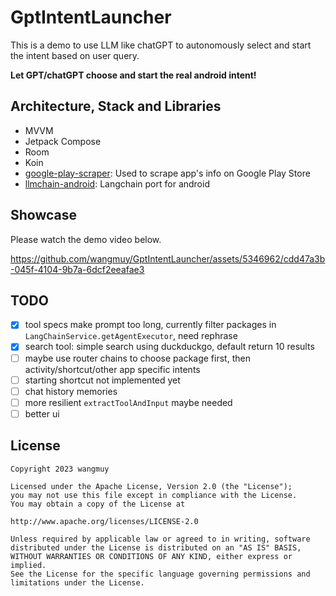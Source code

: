 # GptIntentLauncher
This is a demo to use LLM like chatGPT to autonomously select and start the intent based on user query.

**Let GPT/chatGPT choose and start the real android intent!**

## Architecture, Stack and Libraries
* MVVM
* Jetpack Compose
* Room
* Koin
* [google-play-scraper](https://github.com/arthur3486/google-play-scraper-kotlin): Used to scrape app's info on Google Play Store
* [llmchain-android](https://github.com/wangmuy/llmchain/tree/android): Langchain port for android

## Showcase
Please watch the demo video below.

https://github.com/wangmuy/GptIntentLauncher/assets/5346962/cdd47a3b-045f-4104-9b7a-6dcf2eeafae3

## TODO
- [x] tool specs make prompt too long, currently filter packages in `LangChainService.getAgentExecutor`, need rephrase
- [x] search tool: simple search using duckduckgo, default return 10 results
- [ ] maybe use router chains to choose package first, then activity/shortcut/other app specific intents
- [ ] starting shortcut not implemented yet
- [ ] chat history memories
- [ ] more resilient `extractToolAndInput` maybe needed
- [ ] better ui

## License
```text
Copyright 2023 wangmuy

Licensed under the Apache License, Version 2.0 (the "License");
you may not use this file except in compliance with the License.
You may obtain a copy of the License at

http://www.apache.org/licenses/LICENSE-2.0

Unless required by applicable law or agreed to in writing, software
distributed under the License is distributed on an "AS IS" BASIS,
WITHOUT WARRANTIES OR CONDITIONS OF ANY KIND, either express or implied.
See the License for the specific language governing permissions and
limitations under the License.
```
